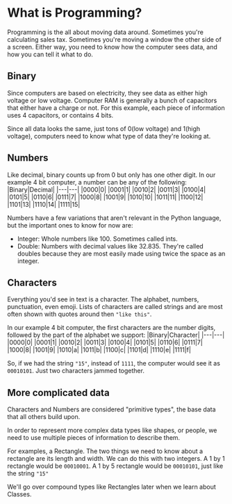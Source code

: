 # What is Programming?
Programming is the all about moving data around. Sometimes you're calculating sales tax. Sometimes you're moving a window the other side of a screen. Either way, you need to know how the computer sees data, and how you can tell it what to do.

## Binary
Since computers are based on electricity, they see data as either high voltage or low voltage. Computer RAM is generally a bunch of capacitors that either have a charge or not. For this example, each piece of information uses 4 capacitors, or contains 4 bits.

Since all data looks the same, just tons of 0(low voltage) and 1(high voltage), computers need to know what type of data they're looking at.

## Numbers
Like decimal, binary counts up from 0 but only has one other digit. In our example 4 bit computer, a number can be any of the following:
|Binary|Decimal|
|---|---|
|0000|0|
|0001|1|
|0010|2|
|0011|3|
|0100|4|
|0101|5|
|0110|6|
|0111|7|
|1000|8|
|1001|9|
|1010|10|
|1011|11|
|1100|12|
|1101|13|
|1110|14|
|1111|15|

Numbers have a few variations that aren't relevant in the Python language, but the important ones to know for now are:
- Integer: Whole numbers like 100. Sometimes called ints.
- Double: Numbers with decimal values like 32.835. They're called doubles because they are most easily made using twice the space as an integer.

## Characters
Everything you'd see in text is a character. The alphabet, numbers, punctuation, even emoji. Lists of characters are called strings and are most often shown with quotes around then `"like this"`.

In our example 4 bit computer, the first characters are the number digits, followed by the part of the alphabet we support:
|Binary|Character|
|---|---|
|0000|0|
|0001|1|
|0010|2|
|0011|3|
|0100|4|
|0101|5|
|0110|6|
|0111|7|
|1000|8|
|1001|9|
|1010|a|
|1011|b|
|1100|c|
|1101|d|
|1110|e|
|1111|f|

So, if we had the string `"15"`, instead of `1111`, the computer would see it as `00010101`. Just two characters jammed together.

## More complicated data
Characters and Numbers are considered "primitive types", the base data that all others build upon.

In order to represent more complex data types like shapes, or people, we need to use multiple pieces of information to describe them.

For examples, a Rectangle. The two things we need to know about a rectangle are its length and width. We can do this with two integers. A 1 by 1 rectangle would be `00010001`. A 1 by 5 rectangle would be `00010101`, just like the string `"15"`

We'll go over compound types like Rectangles later when we learn about Classes.